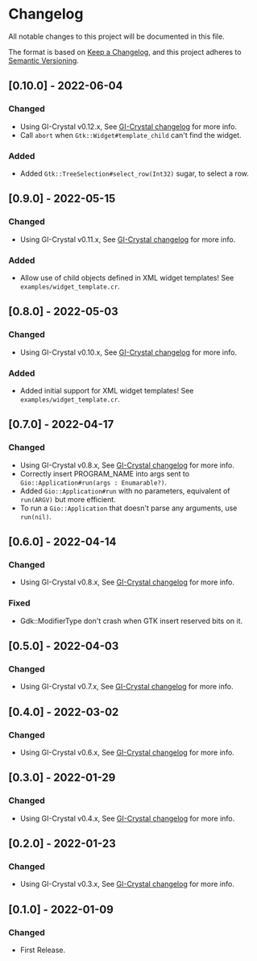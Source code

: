 # Changelog
All notable changes to this project will be documented in this file.

The format is based on [Keep a Changelog](https://keepachangelog.com/en/1.0.0/),
and this project adheres to [Semantic Versioning](https://semver.org/spec/v2.0.0.html).

## [0.10.0] - 2022-06-04
### Changed
- Using GI-Crystal v0.12.x, See [GI-Crystal changelog](https://github.com/hugopl/gi-crystal/blob/master/CHANGELOG.md) for more info.
- Call `abort` when `Gtk::Widget#template_child` can't find the widget.

### Added
- Added `Gtk::TreeSelection#select_row(Int32)` sugar, to select a row.

## [0.9.0] - 2022-05-15
### Changed
- Using GI-Crystal v0.11.x, See [GI-Crystal changelog](https://github.com/hugopl/gi-crystal/blob/master/CHANGELOG.md) for more info.

### Added
- Allow use of child objects defined in XML widget templates! See `examples/widget_template.cr`.

## [0.8.0] - 2022-05-03
### Changed
- Using GI-Crystal v0.10.x, See [GI-Crystal changelog](https://github.com/hugopl/gi-crystal/blob/master/CHANGELOG.md) for more info.

### Added
- Added initial support for XML widget templates! See `examples/widget_template.cr`.

## [0.7.0] - 2022-04-17
### Changed
- Using GI-Crystal v0.8.x, See [GI-Crystal changelog](https://github.com/hugopl/gi-crystal/blob/master/CHANGELOG.md) for more info.
- Correctly insert PROGRAM_NAME into args sent to `Gio::Application#run(args : Enumarable?)`.
- Added `Gio::Application#run` with no parameters, equivalent of `run(ARGV)` but more efficient.
- To run a `Gio::Application` that doesn't parse any arguments, use `run(nil)`.

## [0.6.0] - 2022-04-14
### Changed
- Using GI-Crystal v0.8.x, See [GI-Crystal changelog](https://github.com/hugopl/gi-crystal/blob/master/CHANGELOG.md) for more info.

### Fixed
- Gdk::ModifierType don't crash when GTK insert reserved bits on it.

## [0.5.0] - 2022-04-03
### Changed
- Using GI-Crystal v0.7.x, See [GI-Crystal changelog](https://github.com/hugopl/gi-crystal/blob/master/CHANGELOG.md) for more info.

## [0.4.0] - 2022-03-02
### Changed
- Using GI-Crystal v0.6.x, See [GI-Crystal changelog](https://github.com/hugopl/gi-crystal/blob/master/CHANGELOG.md) for more info.

## [0.3.0] - 2022-01-29
### Changed
- Using GI-Crystal v0.4.x, See [GI-Crystal changelog](https://github.com/hugopl/gi-crystal/blob/master/CHANGELOG.md) for more info.

## [0.2.0] - 2022-01-23
### Changed
- Using GI-Crystal v0.3.x, See [GI-Crystal changelog](https://github.com/hugopl/gi-crystal/blob/master/CHANGELOG.md) for more info.

## [0.1.0] - 2022-01-09
### Changed
- First Release.
